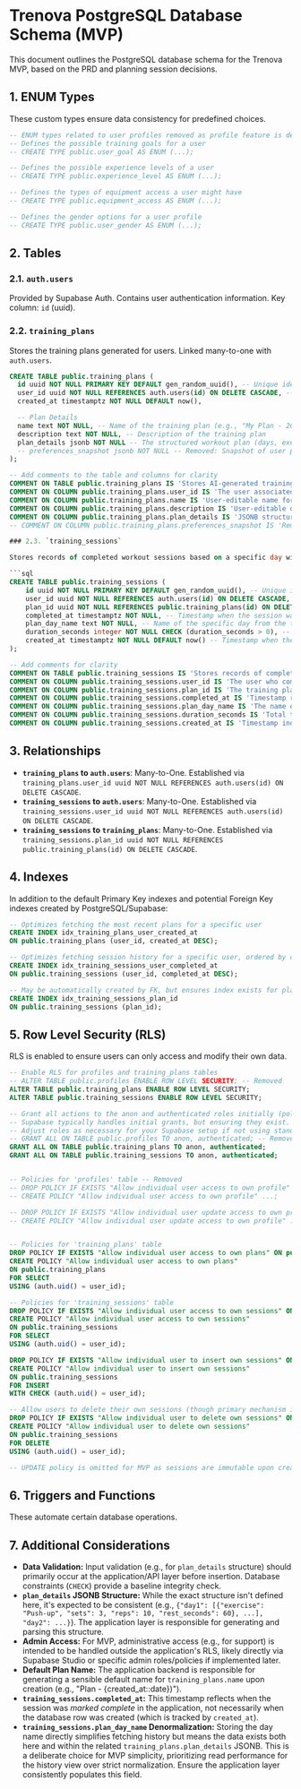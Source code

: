 # Trenova PostgreSQL Database Schema (MVP)

This document outlines the PostgreSQL database schema for the Trenova MVP, based on the PRD and planning session decisions.

## 1. ENUM Types

These custom types ensure data consistency for predefined choices.

```sql
-- ENUM types related to user profiles removed as profile feature is deprecated.
-- Defines the possible training goals for a user
-- CREATE TYPE public.user_goal AS ENUM (...);

-- Defines the possible experience levels of a user
-- CREATE TYPE public.experience_level AS ENUM (...);

-- Defines the types of equipment access a user might have
-- CREATE TYPE public.equipment_access AS ENUM (...);

-- Defines the gender options for a user profile
-- CREATE TYPE public.user_gender AS ENUM (...);
```

## 2. Tables

### 2.1. `auth.users`

Provided by Supabase Auth. Contains user authentication information. Key column: `id` (uuid).

### 2.2. `training_plans`

Stores the training plans generated for users. Linked many-to-one with `auth.users`.

````sql
CREATE TABLE public.training_plans (
  id uuid NOT NULL PRIMARY KEY DEFAULT gen_random_uuid(), -- Unique identifier for the plan
  user_id uuid NOT NULL REFERENCES auth.users(id) ON DELETE CASCADE, -- User who owns the plan, cascades deletes
  created_at timestamptz NOT NULL DEFAULT now(),

  -- Plan Details
  name text NOT NULL, -- Name of the training plan (e.g., "My Plan - 2024-07-27")
  description text NOT NULL, -- Description of the training plan
  plan_details jsonb NOT NULL -- The structured workout plan (days, exercises, sets, reps, rest) generated by AI
  -- preferences_snapshot jsonb NOT NULL -- Removed: Snapshot of user preferences is no longer stored
);

-- Add comments to the table and columns for clarity
COMMENT ON TABLE public.training_plans IS 'Stores AI-generated training plans for users.';
COMMENT ON COLUMN public.training_plans.user_id IS 'The user associated with this training plan.';
COMMENT ON COLUMN public.training_plans.name IS 'User-editable name for the training plan.';
COMMENT ON COLUMN public.training_plans.description IS 'User-editable description for the training plan.';
COMMENT ON COLUMN public.training_plans.plan_details IS 'JSONB structure containing the detailed workout schedule and exercises.';
-- COMMENT ON COLUMN public.training_plans.preferences_snapshot IS 'Removed: JSONB snapshot of key user preferences used to generate this specific plan.';

### 2.3. `training_sessions`

Stores records of completed workout sessions based on a specific day within a training plan.

```sql
CREATE TABLE public.training_sessions (
    id uuid NOT NULL PRIMARY KEY DEFAULT gen_random_uuid(), -- Unique identifier for the session record
    user_id uuid NOT NULL REFERENCES auth.users(id) ON DELETE CASCADE, -- User who completed the session
    plan_id uuid NOT NULL REFERENCES public.training_plans(id) ON DELETE CASCADE, -- The plan this session belongs to
    completed_at timestamptz NOT NULL, -- Timestamp when the session was marked as fully completed
    plan_day_name text NOT NULL, -- Name of the specific day from the training plan (e.g., "Day 1 - Chest & Triceps")
    duration_seconds integer NOT NULL CHECK (duration_seconds > 0), -- Total duration of the workout session in seconds
    created_at timestamptz NOT NULL DEFAULT now() -- Timestamp when the record was created (useful for auditing)
);

-- Add comments for clarity
COMMENT ON TABLE public.training_sessions IS 'Stores records of completed workout sessions.';
COMMENT ON COLUMN public.training_sessions.user_id IS 'The user who completed this session.';
COMMENT ON COLUMN public.training_sessions.plan_id IS 'The training plan this session is part of. Cascades delete.';
COMMENT ON COLUMN public.training_sessions.completed_at IS 'Timestamp recorded when the user marked the final exercise of the session as complete.';
COMMENT ON COLUMN public.training_sessions.plan_day_name IS 'The name of the specific day within the plan that was completed (denormalized for easier history display).';
COMMENT ON COLUMN public.training_sessions.duration_seconds IS 'Total time spent in the session, from start to completion, in seconds.';
COMMENT ON COLUMN public.training_sessions.created_at IS 'Timestamp indicating when this session record was inserted into the database.';

````

## 3. Relationships

- **`training_plans` to `auth.users`**: Many-to-One. Established via `training_plans.user_id uuid NOT NULL REFERENCES auth.users(id) ON DELETE CASCADE`.
- **`training_sessions` to `auth.users`**: Many-to-One. Established via `training_sessions.user_id uuid NOT NULL REFERENCES auth.users(id) ON DELETE CASCADE`.
- **`training_sessions` to `training_plans`**: Many-to-One. Established via `training_sessions.plan_id uuid NOT NULL REFERENCES public.training_plans(id) ON DELETE CASCADE`.

## 4. Indexes

In addition to the default Primary Key indexes and potential Foreign Key indexes created by PostgreSQL/Supabase:

```sql
-- Optimizes fetching the most recent plans for a specific user
CREATE INDEX idx_training_plans_user_created_at
ON public.training_plans (user_id, created_at DESC);

-- Optimizes fetching session history for a specific user, ordered by completion date
CREATE INDEX idx_training_sessions_user_completed_at
ON public.training_sessions (user_id, completed_at DESC);

-- May be automatically created by FK, but ensures index exists for plan_id lookups/cascades
CREATE INDEX idx_training_sessions_plan_id
ON public.training_sessions (plan_id);
```

## 5. Row Level Security (RLS)

RLS is enabled to ensure users can only access and modify their own data.

```sql
-- Enable RLS for profiles and training_plans tables
-- ALTER TABLE public.profiles ENABLE ROW LEVEL SECURITY; -- Removed
ALTER TABLE public.training_plans ENABLE ROW LEVEL SECURITY;
ALTER TABLE public.training_sessions ENABLE ROW LEVEL SECURITY;

-- Grant all actions to the anon and authenticated roles initially (policies will restrict)
-- Supabase typically handles initial grants, but ensuring they exist.
-- Adjust roles as necessary for your Supabase setup if not using standard 'anon' and 'authenticated'.
-- GRANT ALL ON TABLE public.profiles TO anon, authenticated; -- Removed
GRANT ALL ON TABLE public.training_plans TO anon, authenticated;
GRANT ALL ON TABLE public.training_sessions TO anon, authenticated;


-- Policies for 'profiles' table -- Removed
-- DROP POLICY IF EXISTS "Allow individual user access to own profile" ON public.profiles;
-- CREATE POLICY "Allow individual user access to own profile" ...;

-- DROP POLICY IF EXISTS "Allow individual user update access to own profile" ON public.profiles;
-- CREATE POLICY "Allow individual user update access to own profile" ...;


-- Policies for 'training_plans' table
DROP POLICY IF EXISTS "Allow individual user access to own plans" ON public.training_plans;
CREATE POLICY "Allow individual user access to own plans"
ON public.training_plans
FOR SELECT
USING (auth.uid() = user_id);

-- Policies for 'training_sessions' table
DROP POLICY IF EXISTS "Allow individual user access to own sessions" ON public.training_sessions;
CREATE POLICY "Allow individual user access to own sessions"
ON public.training_sessions
FOR SELECT
USING (auth.uid() = user_id);

DROP POLICY IF EXISTS "Allow individual user to insert own sessions" ON public.training_sessions;
CREATE POLICY "Allow individual user to insert own sessions"
ON public.training_sessions
FOR INSERT
WITH CHECK (auth.uid() = user_id);

-- Allow users to delete their own sessions (though primary mechanism is cascade delete via plan)
DROP POLICY IF EXISTS "Allow individual user to delete own sessions" ON public.training_sessions;
CREATE POLICY "Allow individual user to delete own sessions"
ON public.training_sessions
FOR DELETE
USING (auth.uid() = user_id);

-- UPDATE policy is omitted for MVP as sessions are immutable upon creation.
```

## 6. Triggers and Functions

These automate certain database operations.

## 7. Additional Considerations

- **Data Validation:** Input validation (e.g., for `plan_details` structure) should primarily occur at the application/API layer before insertion. Database constraints (`CHECK`) provide a baseline integrity check.
- **`plan_details` JSONB Structure:** While the exact structure isn't defined here, it's expected to be consistent (e.g., `{"day1": [{"exercise": "Push-up", "sets": 3, "reps": 10, "rest_seconds": 60}, ...], "day2": ...}`). The application layer is responsible for generating and parsing this structure.
- **Admin Access:** For MVP, administrative access (e.g., for support) is intended to be handled outside the application's RLS, likely directly via Supabase Studio or specific admin roles/policies if implemented later.
- **Default Plan Name:** The application backend is responsible for generating a sensible default name for `training_plans.name` upon creation (e.g., "Plan - {created_at::date})").
- **`training_sessions.completed_at`:** This timestamp reflects when the session was _marked complete_ in the application, not necessarily when the database row was created (which is tracked by `created_at`).
- **`training_sessions.plan_day_name` Denormalization:** Storing the day name directly simplifies fetching history but means the data exists both here and within the related `training_plans.plan_details` JSONB. This is a deliberate choice for MVP simplicity, prioritizing read performance for the history view over strict normalization. Ensure the application layer consistently populates this field.
